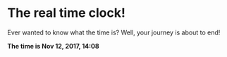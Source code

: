 # The real time clock!

Ever wanted to know what the time is? Well, your journey is about to end!

**The time is Nov 12, 2017, 14:08**